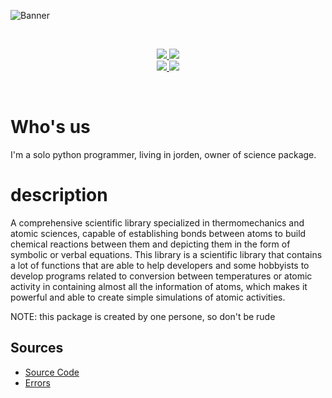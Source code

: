 ![Banner](https://user-images.githubusercontent.com/79379000/210179614-dd88f390-fce6-4cab-aee2-f3c083a9bed8.jpg)



<br>
<p align="center">
<a href="https://www.linkedin.com/in/muhammed-al-kohawaldeh-2a1295245/" alt="LinkedIn">
  <img src="https://img.shields.io/badge/LinkedIn-Mohammed%20Alkohawaldeh-purple?logo=linkedin&logoColor=blue&color=blue" />
</a>
<a href="https://discord.com/channels/1059139195127480420/1059139196075384956" alt="Chat on Discord">
   <img src="https://img.shields.io/discord/808045925556682782.svg?logo=discord&colorB=00d37d" target="blank" />
</a>

<br>

<a href="paypal.me/MASTALAST" alt="Paypal">
  <img src="https://img.shields.io/liberapay/receives/TheAlgorithms.svg?logo=Paypal" target="blank" />
</a>

<a href="https://twitter.com/TWISTER92257313" alt="Twitter">
  <img src="https://img.shields.io/twitter/follow/The_Algorithms?label=Follow us&style=social" />
</a>
</p>

<br>

<h1> Who's us </h1>
  I'm a solo python programmer, living in jorden, owner of science package.

<h1> description </h1>
A comprehensive scientific library specialized in thermomechanics and atomic sciences, capable of establishing bonds between atoms to build chemical reactions between them and depicting them in the form of symbolic or verbal equations.
This library is a scientific library that contains a lot of functions 
that are able to help developers and some hobbyists to develop programs
related to conversion between temperatures or atomic activity 
in containing almost all the information of atoms,
which makes it powerful and able to create simple simulations of atomic activities.

NOTE: this package is created by one persone, so don't be rude

<h2> Sources </h2>
        <ul>
            <li>
                <a href="https://github.com/MASTAR-LAST/Science/tree/master/Source"> Source Code </a>
            </li>
            <li>
                <a href="https://github.com/MASTAR-LAST/Science/tree/master/Source/Errors"> Errors </a>
            </li>
        </ul>
